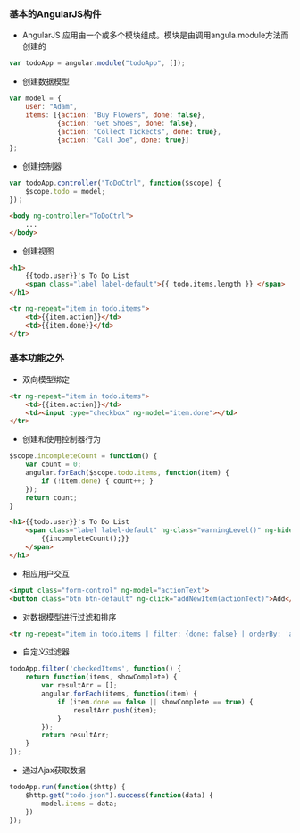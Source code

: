 ### 基本的AngularJS构件
+ AngularJS 应用由一个或多个模块组成。模块是由调用angula.module方法而创建的
```javascript
var todoApp = angular.module("todoApp", []);
```

+ 创建数据模型
```javascript
var model = {
    user: "Adam",
    items: [{action: "Buy Flowers", done: false},
            {action: "Get Shoes", done: false},
            {action: "Collect Tickects", done: true},
            {action: "Call Joe", done: true}]
};
```

+ 创建控制器
```javascript
var todoApp.controller("ToDoCtrl", function($scope) {
    $scope.todo = model;
})；
```
```html
<body ng-controller="ToDoCtrl">
    ...
</body>
```

+ 创建视图
```html
<h1>
    {{todo.user}}'s To Do List
    <span class="label label-default">{{ todo.items.length }} </span>
</h1>
```
```html
<tr ng-repeat="item in todo.items">
    <td>{{item.action}}</td>
    <td>{{item.done}}</td>
</tr>
```

### 基本功能之外

+ 双向模型绑定
```html
<tr ng-repeat="item in todo.items">
    <td>{{item.action}}</td>
    <td><input type="checkbox" ng-model="item.done"></td>
</tr>
```

+ 创建和使用控制器行为
```javascript
$scope.incompleteCount = function() {
    var count = 0;
    angular.forEach($scope.todo.items, function(item) {
        if (!item.done) { count++; }
    });
    return count;
}
```
```html
<h1>{{todo.user}}'s To Do List 
    <span class="label label-default" ng-class="warningLevel()" ng-hide="incompleteCount() == 0">
        {{incompleteCount();}}                    
    </span>
</h1>
```

+ 相应用户交互
```html
<input class="form-control" ng-model="actionText">
<button class="btn btn-default" ng-click="addNewItem(actionText)">Add</button>
```

+ 对数据模型进行过滤和排序
```html
<tr ng-repeat="item in todo.items | filter: {done: false} | orderBy: 'action' "></tr>
```

+ 自定义过滤器
```javascript
todoApp.filter('checkedItems', function() {
    return function(items, showComplete) {
        var resultArr = [];
        angular.forEach(items, function(item) {
            if (item.done == false || showComplete == true) {
                resultArr.push(item);
            } 
        });
        return resultArr;
    } 
});
```

+ 通过Ajax获取数据
```javascript
todoApp.run(function($http) {
    $http.get("todo.json").success(function(data) {
        model.items = data;
    }) 
});
```
